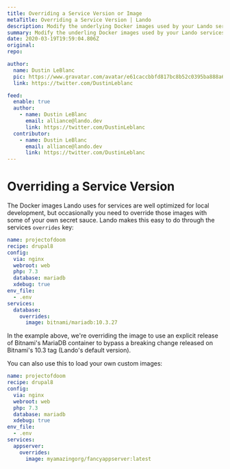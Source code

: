 ```yaml
---
title: Overriding a Service Version or Image
metaTitle: Overriding a Service Version | Lando
description: Modify the underlying Docker images used by your Lando services so that you can custom tailor the container environment for your apps!
summary: Modify the underling Docker images used by your Lando services so that you can custom tailor the container environment for your apps!
date: 2020-03-19T19:59:04.806Z
original:
repo:

author:
  name: Dustin LeBlanc
  pic: https://www.gravatar.com/avatar/e61caccbbfd817bc8b52c0395ba888a6
  link: https://twitter.com/DustinLeblanc

feed:
  enable: true
  author:
    - name: Dustin LeBlanc
      email: alliance@lando.dev
      link: https://twitter.com/DustinLeblanc
  contributor:
    - name: Dustin LeBlanc
      email: alliance@lando.dev
      link: https://twitter.com/DustinLeblanc
---
```


# Overriding a Service Version

<GuideHeader test="" name="Dustin LeBlanc" pic="https://www.gravatar.com/avatar/e61caccbbfd817bc8b52c0395ba888a6" link="https://twitter.com/DustinLeblanc" />

The Docker images Lando uses for services are well optimized for local development, but occasionally you need to
override those images with some of your own secret sauce. Lando makes this easy to do through the services `overrides`
key:

```yaml
name: projectofdoom
recipe: drupal8
config:
  via: nginx
  webroot: web
  php: 7.3
  database: mariadb
  xdebug: true
env_file:
  - .env
services:
  database:
    overrides:
      image: bitnami/mariadb:10.3.27
```

In the example above, we're overriding the image to use an explicit release of Bitnami's MariaDB container to bypass a
breaking change released on Bitnami's 10.3 tag (Lando's default version).

You can also use this to load your own custom images:

```yaml
name: projectofdoom
recipe: drupal8
config:
  via: nginx
  webroot: web
  php: 7.3
  database: mariadb
  xdebug: true
env_file:
  - .env
services:
  appserver:
    overrides:
      image: myamazingorg/fancyappserver:latest
```
<GuideFooter test="" original="" repo=""/>
<Newsletter />
